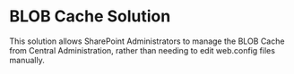 # BLOB Cache Solution

This solution allows SharePoint Administrators to manage the BLOB Cache from Central Administration, rather than needing to edit web.config files manually.

